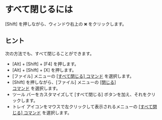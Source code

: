 # すべて閉じるには

\[Shift\] を押しながら、ウィンドウ右上の
![[閉じる]](../../images/windowclose.gif) をクリックします。

## ヒント

次の方法でも、すべて閉じることができます。

- \[Alt\] + \[Shift\] + \[F4\] を押します。
- \[Alt\] + \[Shift\] + \[X\] を押します。
- \[ファイル\] メニューの [\[すべて閉じる\] コマンド](../../cmd/file/exit_all) を選択します。
- \[Shift\] を押しながら、\[ファイル\] メニューの [\[閉じる\] \
コマンド](../../cmd/file/app_exit) を選択します。
- ツール バーをカスタマイズして \[すべて閉じる\] ボタンを加え、それをクリックします。
- トレイ アイコンをマウスで左クリックして表示されるメニューの [\[すべて閉じる\] コマンド](../../cmd/file/exit_all) を選択します。
